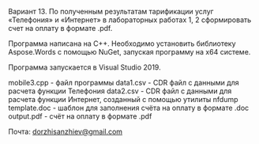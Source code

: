 Вариант 13. По полученным результатам тарификации услуг «Телефония» и «Интернет» в лабораторных работах 1, 2 сформировать счет на оплату в формате .pdf.

Программа написана на C++. Необходимо установить библиотеку Aspose.Words с помощью NuGet, запуская программу на x64 системе.

Программа запускается в Visual Studio 2019. 

mobile3.cpp - файл программы
data1.csv - CDR файл с данными для расчета функции Телефония
data2.csv - CDR файл с данными для расчета функции Интернет, созданный с помощью утилиты nfdump
template.doc - шаблон для заполнения счёта на оплату в формате .doc
output.pdf - счёт на оплату в формате .pdf

Почта: dorzhisanzhiev@gmail.com
